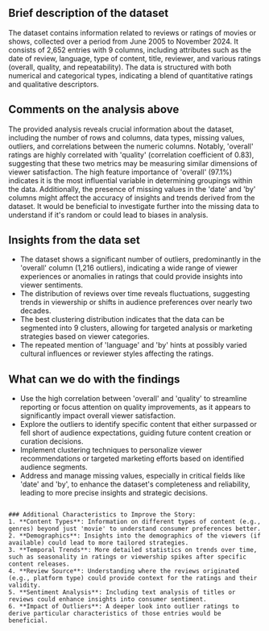 ## Brief description of the dataset
The dataset contains information related to reviews or ratings of movies or shows, collected over a period from June 2005 to November 2024. It consists of 2,652 entries with 9 columns, including attributes such as the date of review, language, type of content, title, reviewer, and various ratings (overall, quality, and repeatability). The data is structured with both numerical and categorical types, indicating a blend of quantitative ratings and qualitative descriptors.

## Comments on the analysis above
The provided analysis reveals crucial information about the dataset, including the number of rows and columns, data types, missing values, outliers, and correlations between the numeric columns. Notably, 'overall' ratings are highly correlated with 'quality' (correlation coefficient of 0.83), suggesting that these two metrics may be measuring similar dimensions of viewer satisfaction. The high feature importance of 'overall' (97.1%) indicates it is the most influential variable in determining groupings within the data. Additionally, the presence of missing values in the 'date' and 'by' columns might affect the accuracy of insights and trends derived from the dataset. It would be beneficial to investigate further into the missing data to understand if it's random or could lead to biases in analysis.

## Insights from the data set
- The dataset shows a significant number of outliers, predominantly in the 'overall' column (1,216 outliers), indicating a wide range of viewer experiences or anomalies in ratings that could provide insights into viewer sentiments.
- The distribution of reviews over time reveals fluctuations, suggesting trends in viewership or shifts in audience preferences over nearly two decades.
- The best clustering distribution indicates that the data can be segmented into 9 clusters, allowing for targeted analysis or marketing strategies based on viewer categories.
- The repeated mention of 'language' and 'by' hints at possibly varied cultural influences or reviewer styles affecting the ratings.

## What can we do with the findings
- Use the high correlation between 'overall' and 'quality' to streamline reporting or focus attention on quality improvements, as it appears to significantly impact overall viewer satisfaction.
- Explore the outliers to identify specific content that either surpassed or fell short of audience expectations, guiding future content creation or curation decisions.
- Implement clustering techniques to personalize viewer recommendations or targeted marketing efforts based on identified audience segments.
- Address and manage missing values, especially in critical fields like 'date' and 'by', to enhance the dataset's completeness and reliability, leading to more precise insights and strategic decisions.
```

### Additional Characteristics to Improve the Story:
1. **Content Types**: Information on different types of content (e.g., genres) beyond just 'movie' to understand consumer preferences better.
2. **Demographics**: Insights into the demographics of the viewers (if available) could lead to more tailored strategies.
3. **Temporal Trends**: More detailed statistics on trends over time, such as seasonality in ratings or viewership spikes after specific content releases.
4. **Review Source**: Understanding where the reviews originated (e.g., platform type) could provide context for the ratings and their validity.
5. **Sentiment Analysis**: Including text analysis of titles or reviews could enhance insights into consumer sentiment.
6. **Impact of Outliers**: A deeper look into outlier ratings to derive particular characteristics of those entries would be beneficial.